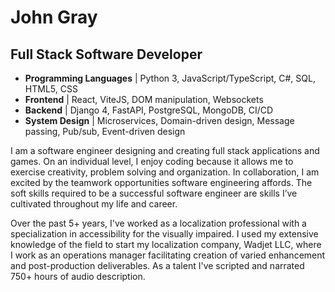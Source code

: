 # John Gray
## Full Stack Software Developer

- **Programming Languages** | Python 3, JavaScript/TypeScript, C#, SQL, HTML5, CSS  
- **Frontend** | React, ViteJS, DOM manipulation, Websockets  
- **Backend** | Django 4, FastAPI, PostgreSQL, MongoDB, CI/CD  
- **System Design** | Microservices, Domain-driven design, Message passing, Pub/sub, Event-driven design  

I am a software engineer designing and creating full stack applications and games. On an individual level, I enjoy coding because it allows me to exercise creativity, problem solving and organization. In collaboration, I am excited by the teamwork opportunities software engineering affords. The soft skills required to be a successful software engineer are skills I’ve cultivated throughout my life and career.  

Over the past 5+ years, I've worked as a localization professional with a specialization in accessibility for the visually impaired. I used my extensive knowledge of the field to start my localization company, Wadjet LLC, where I work as an operations manager facilitating creation of varied enhancement and post-production deliverables. As a talent I've scripted and narrated 750+ hours of audio description.  


